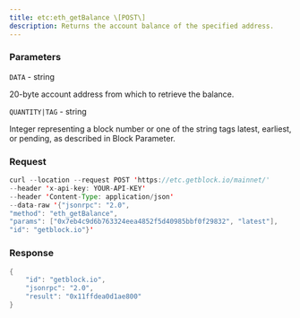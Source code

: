 ```yaml
---
title: etc:eth_getBalance \[POST\]
description: Returns the account balance of the specified address.
---
```


### Parameters


`DATA` - string

20-byte account address from which to retrieve the balance.

`QUANTITY|TAG` - string

Integer representing a block number or one of the string tags latest,
earliest, or pending, as described in Block Parameter.

### Request

``` java
curl --location --request POST 'https://etc.getblock.io/mainnet/' 
--header 'x-api-key: YOUR-API-KEY' 
--header 'Content-Type: application/json' 
--data-raw '{"jsonrpc": "2.0",
"method": "eth_getBalance",
"params": ["0x7eb4c9d6b763324eea4852f5d40985bbf0f29832", "latest"],
"id": "getblock.io"}'
```

###  Response

``` java
{
    "id": "getblock.io",
    "jsonrpc": "2.0",
    "result": "0x11ffdea0d1ae800"
}
```

